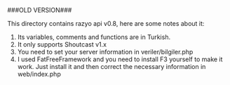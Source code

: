 ###OLD VERSION###

This directory contains razyo api v0.8, here are some notes about it:

1) Its variables, comments and functions are in Turkish.
2) It only supports Shoutcast v1.x
2) You need to set your server information in veriler/bilgiler.php
3) I used FatFreeFramework and you need to install F3 yourself to make it work. 
    Just install it and then correct the necessary information in web/index.php